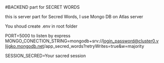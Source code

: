 #BACKEND part for SECRET WORDS


this is server part for Secred Words,
I use Mongo DB on Atlas server

You shoud create .env in root folder 
 
PORT=5000 to listen by express
MONGO_CONECTION_STRING=mongodb+srv://login_password@cluster0.vlijgko.mongodb.net/app_secred_words?retryWrites=true&w=majority

SESSION_SECRED=Your sacred session 
